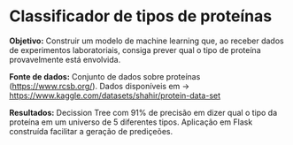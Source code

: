 # Classificador de tipos de proteínas

**Objetivo:** Construir um modelo de machine learning que, ao receber dados de experimentos laboratoriais, consiga prever qual o tipo de proteína provavelmente está envolvida.

**Fonte de dados:** Conjunto de dados sobre proteínas (https://www.rcsb.org/).
Dados disponíveis em -> https://www.kaggle.com/datasets/shahir/protein-data-set

**Resultados:** Decission Tree com 91% de precisão em dizer qual o tipo da proteína em um universo de 5 diferentes tipos. Aplicação em Flask construída facilitar a geração de prediçeões.
